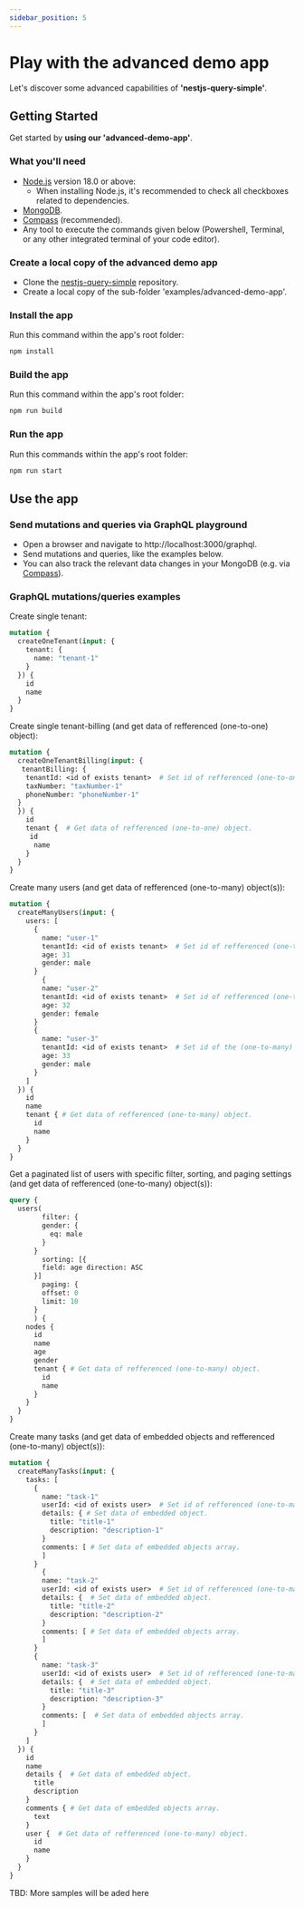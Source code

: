 ```yaml
---
sidebar_position: 5
---
```


# Play with the advanced demo app
Let's discover some advanced capabilities of **'nestjs-query-simple'**.

## Getting Started

Get started by **using our 'advanced-demo-app'**.

### What you'll need

- [Node.js](https://nodejs.org/en/download/) version 18.0 or above:
  - When installing Node.js, it's recommended to check all checkboxes related to dependencies.
- [MongoDB](https://www.mongodb.com/docs/manual/tutorial/install-mongodb-on-os-x/).
- [Compass](https://www.mongodb.com/products/compass) (recommended).
- Any tool to execute the commands given below (Powershell, Terminal, or any other integrated terminal of your code editor).

### Create a local copy of the advanced demo app
* Clone the [nestjs-query-simple](https://github.com/choresh/nestjs-query-simple) repository.
* Create a local copy of the sub-folder 'examples/advanced-demo-app'.

### Install the app
Run this command within the app's root folder:
``` bash
npm install
```

### Build the app
Run this command within the app's root folder:
``` bash
npm run build
```

### Run the app
Run this commands within the app's root folder:
``` bash
npm run start
```

## Use the app

### Send mutations and queries via GraphQL playground
* Open a browser and navigate to http://localhost:3000/graphql.
* Send mutations and queries, like the examples below.
* You can also track the relevant data changes in your MongoDB (e.g. via [Compass](https://www.mongodb.com/products/compass)).

### GraphQL mutations/queries examples

Create single tenant:
```graphql
mutation {
  createOneTenant(input: {
    tenant: {
      name: "tenant-1"
    }
  }) {
    id
    name
  }
}
```

Create single tenant-billing (and get data of refferenced (one-to-one) object):
```graphql
mutation {
  createOneTenantBilling(input: {
   tenantBilling: {
    tenantId: <id of exists tenant>  # Set id of refferenced (one-to-one) tenant (the specified tenant should not have yet a refferenced tenant-billing).
    taxNumber: "taxNumber-1"
    phoneNumber: "phoneNumber-1"
  }
  }) {
    id
    tenant {  # Get data of refferenced (one-to-one) object.
     id
      name
    }
  }
}
```

Create many users (and get data of refferenced (one-to-many) object(s)):
```graphql
mutation {
  createManyUsers(input: {
    users: [
      { 
        name: "user-1"
        tenantId: <id of exists tenant>  # Set id of refferenced (one-to-many) tenant (the specified tenant should not have yet a refferenced user with same name).
        age: 31
        gender: male
      }
    	{ 
        name: "user-2"
        tenantId: <id of exists tenant>  # Set id of refferenced (one-to-many) tenant (the specified tenant should not have yet a refferenced user with same name).
        age: 32
        gender: female
      }
      {
        name: "user-3"
        tenantId: <id of exists tenant>  # Set id of the (one-to-many) tenant (the specified tenant should not have yet a refferenced user with same name).
        age: 33
        gender: male
      }
    ]
  }) {
    id
   	name
    tenant { # Get data of refferenced (one-to-many) object.
      id
      name
    }
  }
}
```

Get a paginated list of users with specific filter, sorting, and paging settings (and get data of refferenced (one-to-many) object(s)):
```graphql
query {
  users(
    	filter: {
        gender: {
          eq: male
        }
      }
    	sorting: [{
        field: age direction: ASC
      }]
    	paging: {
        offset: 0
        limit: 10
      }
      ) {
    nodes {
      id
      name
      age
      gender
      tenant { # Get data of refferenced (one-to-many) object.
        id
        name
      }
    }
  }
}
```

Create many tasks (and get data of embedded objects and refferenced (one-to-many) object(s)):
```graphql
mutation {
  createManyTasks(input: {
    tasks: [
      { 
        name: "task-1"
        userId: <id of exists user>  # Set id of refferenced (one-to-many) user.
        details: { # Set data of embedded object.
          title: "title-1"
          description: "description-1"
        }
        comments: [ # Set data of embedded objects array.
        ]
      }
    	{ 
        name: "task-2" 
        userId: <id of exists user>  # Set id of refferenced (one-to-many) user.
        details: {  # Set data of embedded object.
          title: "title-2"
          description: "description-2"
        }
        comments: [ # Set data of embedded objects array.
        ]
      }
      { 
        name: "task-3"
        userId: <id of exists user>  # Set id of refferenced (one-to-many) user.
        details: {  # Set data of embedded object.
          title: "title-3"
          description: "description-3"
        }
        comments: [  # Set data of embedded objects array.
        ]
      }
    ]
  }) {
    id
   	name
    details {  # Get data of embedded object.
      title
      description
    }
    comments { # Get data of embedded objects array.
      text
    }
  	user {  # Get data of refferenced (one-to-many) object.
      id
      name
    }
  }
}
```

TBD: More samples will be aded here
